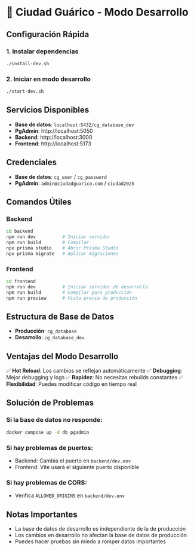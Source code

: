 # 🚀 Ciudad Guárico - Modo Desarrollo

## Configuración Rápida

### 1. Instalar dependencias
```bash
./install-dev.sh
```

### 2. Iniciar en modo desarrollo
```bash
./start-dev.sh
```

## Servicios Disponibles

- **Base de datos**: `localhost:5432/cg_database_dev`
- **PgAdmin**: http://localhost:5050
- **Backend**: http://localhost:3000
- **Frontend**: http://localhost:5173

## Credenciales

- **Base de datos**: `cg_user` / `cg_password`
- **PgAdmin**: `admin@ciudadguarico.com` / `ciudad2025`

## Comandos Útiles

### Backend
```bash
cd backend
npm run dev          # Iniciar servidor
npm run build        # Compilar
npx prisma studio    # Abrir Prisma Studio
npx prisma migrate   # Aplicar migraciones
```

### Frontend
```bash
cd frontend
npm run dev          # Iniciar servidor de desarrollo
npm run build        # Compilar para producción
npm run preview      # Vista previa de producción
```

## Estructura de Base de Datos

- **Producción**: `cg_database`
- **Desarrollo**: `cg_database_dev`

## Ventajas del Modo Desarrollo

✅ **Hot Reload**: Los cambios se reflejan automáticamente
✅ **Debugging**: Mejor debugging y logs
✅ **Rapidez**: No necesitas rebuilds constantes
✅ **Flexibilidad**: Puedes modificar código en tiempo real

## Solución de Problemas

### Si la base de datos no responde:
```bash
docker compose up -d db pgadmin
```

### Si hay problemas de puertos:
- Backend: Cambia el puerto en `backend/dev.env`
- Frontend: Vite usará el siguiente puerto disponible

### Si hay problemas de CORS:
- Verifica `ALLOWED_ORIGINS` en `backend/dev.env`

## Notas Importantes

- La base de datos de desarrollo es independiente de la de producción
- Los cambios en desarrollo no afectan la base de datos de producción
- Puedes hacer pruebas sin miedo a romper datos importantes